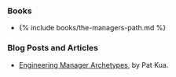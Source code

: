 <!-- Reading -->

### Books

- {% include books/the-managers-path.md %}

<!-- ### Websites -->
### Blog Posts and Articles
- [Engineering Manager Archetypes](https://www.patkua.com/blog/5-engineering-manager-archetypes/), by Pat Kua.

<!-- ### Blogs & Newsletters -->
<!-- ### People to Follow -->

<!-- Listening -->

<!-- Watching -->

<!-- Discussing -->

<!-- Doing -->